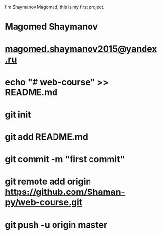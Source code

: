 I'm Shaymanov Magomed, this is my first project.

# Magomed Shaymanov

# magomed.shaymanov2015@yandex.ru

# echo "# web-course" >> README.md

# git init

# git add README.md

# git commit -m "first commit"

# git remote add origin https://github.com/Shaman-py/web-course.git

# git push -u origin master
